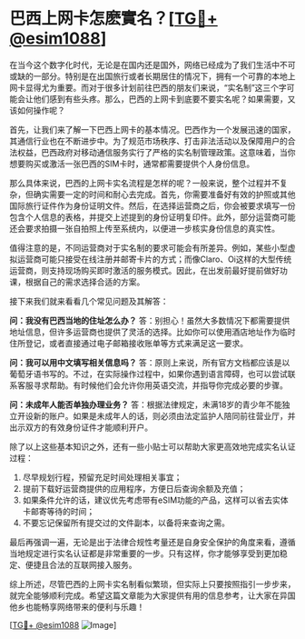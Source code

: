 # 巴西上网卡怎麽實名？[[TG💪+ @esim1088](https://t.me/s/esim1088)]

在当今这个数字化时代，无论是在国内还是国外，网络已经成为了我们生活中不可或缺的一部分。特别是在出国旅行或者长期居住的情况下，拥有一个可靠的本地上网卡显得尤为重要。而对于很多计划前往巴西的朋友们来说，“实名制”这三个字可能会让他们感到有些头疼。那么，巴西的上网卡到底要不要实名呢？如果需要，又该如何操作呢？

首先，让我们来了解一下巴西上网卡的基本情况。巴西作为一个发展迅速的国家，其通信行业也在不断进步中。为了规范市场秩序、打击非法活动以及保障用户的合法权益，巴西政府对移动通信服务实行了严格的实名制管理政策。这意味着，当你想要购买或激活一张巴西的SIM卡时，通常都需要提供个人身份信息。

那么具体来说，巴西的上网卡实名流程是怎样的呢？一般来说，整个过程并不复杂，但确实需要一定的时间和耐心去完成。首先，你需要准备好有效的护照或其他国际旅行证件作为身份证明文件。然后，在选择运营商之后，你会被要求填写一份包含个人信息的表格，并提交上述提到的身份证明复印件。此外，部分运营商可能还会要求拍摄一张自拍照上传至系统内，以便进一步核实身份信息的真实性。

值得注意的是，不同运营商对于实名制的要求可能会有所差异。例如，某些小型虚拟运营商可能只接受在线注册并邮寄卡片的方式；而像Claro、Oi这样的大型传统运营商，则支持现场购买即时激活的服务模式。因此，在出发前最好提前做好功课，根据自己的需求选择合适的方案。

接下来我们就来看看几个常见问题及其解答：

**问：我没有巴西当地的住址怎么办？**
答：别担心！虽然大多数情况下都需要提供地址信息，但许多运营商也提供了灵活的选择。比如你可以使用酒店地址作为临时住所登记，或者直接通过电子邮箱接收账单等方式来满足这一要求。

**问：我可以用中文填写相关信息吗？**
答：原则上来说，所有官方文档都应该是以葡萄牙语书写的。不过，在实际操作过程中，如果你遇到语言障碍，也可以尝试联系客服寻求帮助。有时候他们会允许你用英语交流，并指导你完成必要的步骤。

**问：未成年人能否单独办理业务？**
答：根据法律规定，未满18岁的青少年不能独立开设新的账户。如果是未成年人的话，则必须由法定监护人陪同前往营业厅，并出示双方的有效身份证件才能顺利开户。

除了以上这些基本知识之外，还有一些小贴士可以帮助大家更高效地完成实名认证过程：

1. 尽早规划行程，预留充足时间处理相关事宜；
2. 提前下载好运营商提供的应用程序，方便日后查询余额及充值；
3. 如果条件允许的话，建议优先考虑带有eSIM功能的产品，这样可以省去实体卡邮寄等待的时间；
4. 不要忘记保留所有提交过的文件副本，以备将来查询之需。

最后再强调一遍，无论是出于法律合规性考量还是自身安全保护的角度来看，遵循当地规定进行实名认证都是非常重要的一步。只有这样，你才能够享受到更加稳定、便捷且合法的互联网接入服务。

综上所述，尽管巴西的上网卡实名制看似繁琐，但实际上只要按照指引一步步来，就完全能够顺利完成。希望这篇文章能为大家提供有用的信息参考，让大家在异国他乡也能畅享网络带来的便利与乐趣！

[[TG💪+ @esim1088](https://t.me/s/esim1088) ![Image](https://i.postimg.cc/4NQfJmqS/Snipaste-2025-05-13-00-14-12.png)]